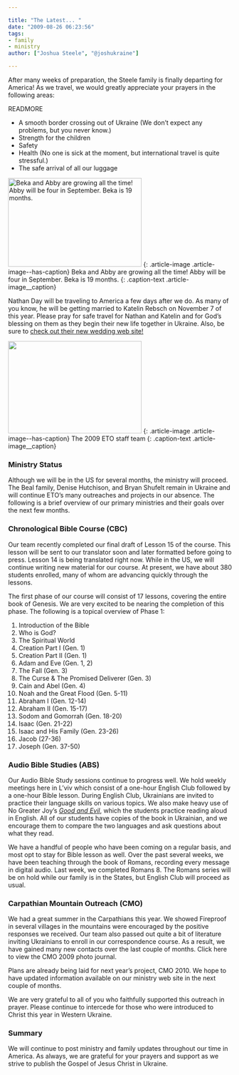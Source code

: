 ```yaml
---

title: "The Latest... "
date: "2009-08-26 06:23:56"
tags:
- family
- ministry
author: ["Joshua Steele", "@joshukraine"]

---
```


After many weeks of preparation, the Steele family is finally departing for America! As we travel, we would greatly appreciate your prayers in the following areas:

READMORE

* A smooth border crossing out of Ukraine (We don’t expect any problems, but you never know.)
* Strength for the children
* Safety
* Health (No one is sick at the moment, but international travel is quite stressful.)
* The safe arrival of all our luggage


<a href="//d21yo20tm8bmc2.cloudfront.net/2009/08/20090823_0061.JPG"><img class="size-medium wp-image-866" title="20090823_0061" src="//d21yo20tm8bmc2.cloudfront.net/2009/08/20090823_0061-300x199.jpg" alt="Beka and Abby are growing all the time! Abby will be four in September. Beka is 19 months." width="300" height="199" /></a>
{: .article-image .article-image--has-caption}
Beka and Abby are growing all the time! Abby will be four in September. Beka is 19 months.
{: .caption-text .article-image__caption}

Nathan Day will be traveling to America a few days after we do. As many of you know, he will be getting married to Katelin Rebsch on November 7 of this year. Please pray for safe travel for Nathan and Katelin and for God’s blessing on them as they begin their new life together in Ukraine. Also, be sure to <a href="http://www.mywedding.com/natelin" target="_blank">check out their new wedding web site!</a>

<a href="//d21yo20tm8bmc2.cloudfront.net/2009/08/ETO_Team_Picture.jpg"><img class="size-medium wp-image-859" title="ETO_Team_Picture" src="//d21yo20tm8bmc2.cloudfront.net/2009/08/ETO_Team_Picture-300x207.jpg" alt="" width="300" height="207" /></a>
{: .article-image .article-image--has-caption}
The 2009 ETO staff team
{: .caption-text .article-image__caption}

### Ministry Status

Although we will be in the US for several months, the ministry will proceed. The Beal family, Denise Hutchison, and Bryan Shufelt remain in Ukraine and will continue ETO’s many outreaches and projects in our absence. The following is a brief overview of our primary ministries and their goals over the next few months.

### Chronological Bible Course (CBC)

Our team recently completed our final draft of Lesson 15 of the course. This lesson will be sent to our translator soon and later formatted before going to press. Lesson 14 is being translated right now. While in the US, we will continue writing new material for our course. At present, we have about 380 students enrolled, many of whom are advancing quickly through the lessons.

The first phase of our course will consist of 17 lessons, covering the entire book of Genesis. We are very excited to be nearing the completion of this phase. The following is a topical overview of Phase 1:

1. Introduction of the Bible
1. Who is God?
1. The Spiritual World
1. Creation Part I (Gen. 1)
1. Creation Part II (Gen. 1)
1. Adam and Eve (Gen. 1, 2)
1. The Fall (Gen. 3)
1. The Curse &amp; The Promised Deliverer (Gen. 3)
1. Cain and Abel (Gen. 4)
1. Noah and the Great Flood (Gen. 5-11)
1. Abraham I (Gen. 12-14)
1. Abraham II (Gen. 15-17)
1. Sodom and Gomorrah (Gen. 18-20)
1. Isaac (Gen. 21-22)
1. Isaac and His Family (Gen. 23-26)
1. Jacob (27-36)
1. Joseph (Gen. 37-50)

### Audio Bible Studies (ABS)

Our Audio Bible Study sessions continue to progress well. We hold weekly meetings here in L’viv which consist of a one-hour English Club followed by a one-hour Bible lesson. During English Club, Ukrainians are invited to practice their language skills on various topics. We also make heavy use of No Greater Joy’s *<a href="http://goodandevilbook.com/ukrainian/" target="_blank">Good and Evil</a>*, which the students practice reading aloud in English. All of our students have copies of the book in Ukrainian, and we encourage them to compare the two languages and ask questions about what they read.

We have a handful of people who have been coming on a regular basis, and most opt to stay for Bible lesson as well. Over the past several weeks, we have been teaching through the book of Romans, recording every message in digital audio. Last week, we completed Romans 8. The Romans series will be on hold while our family is in the States, but English Club will proceed as usual.

### Carpathian Mountain Outreach (CMO)

We had a great summer in the Carpathians this year. We showed Fireproof in several villages in the mountains were encouraged by the positive responses we received. Our team also passed out quite a bit of literature inviting Ukrainians to enroll in our correspondence course. As a result, we have gained many new contacts over the last couple of months. Click here to view the CMO 2009 photo journal.

Plans are already being laid for next year’s project, CMO 2010. We hope to have updated information available on our ministry web site in the next couple of months.

We are very grateful to all of you who faithfully supported this outreach in prayer. Please continue to intercede for those who were introduced to Christ this year in Western Ukraine.

### Summary

We will continue to post ministry and family updates throughout our time in America. As always, we are grateful for your prayers and support as we strive to publish the Gospel of Jesus Christ in Ukraine.
